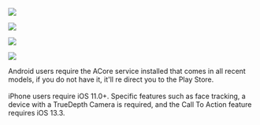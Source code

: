 <html>
<head>
<meta http-equiv="AddType" content="model/vnd.reality">
</head>
<body>
<div id="AR"> 
<div id="ios"> 
<p>
<a rel="ar" href="https://jdosses.github.io/Augmented/Objects/DNA.reality#callToAction=DNA%20strands&checkoutTitle=Go%20back&checkoutSubtitle=Quick%20spin%20animation">
<img src="https://i.imgur.com/BEcs6JC.png" width="auto" height="auto">
</a>
</p>
<p>
<a rel="ar" href="https://jdosses.github.io/Augmented/Mask_1.reality#callToAction=Face%20mask&checkoutTitle=Face%20mask&checkoutSubtitle=Disposable,%20breathable%20face%20mask&price=$5">
<img src="https://i.imgur.com/Et1UxEC.png" width="auto" height="auto">
</a>
</p>
<p>
<a rel="ar" href="https://jdosses.github.io/Augmented/HeadBand.reality#callToAction=Add%20to%20cart&checkoutTitle=Reindeer%20Headband&checkoutSubtitle=Rustic%20finish%20with%20rotating%20propeller&price=$8">
<img src="https://i.imgur.com/gx5HjN4.png" width="auto" height="auto">
</a>
</p>
</div>  
<div id="Android">  
  <p>
<a href="intent://arvr.google.com/scene-viewer/1.0?file=https://jdosses.github.io/Augmented/Rocket.glb&mode=ar_only#Intent;scheme=https;package=com.google.ar.core;action=android.intent.action.VIEW;S.browser_fallback_url=https://play.google.com/store/apps/details?id=com.google.ar.core&hl=en&gl=US;end;"><img src="https://i.imgur.com/b5X8BXu.png" width="auto" height="auto"></a>
  </p>  
</div>
</div>
 <div id="description">  
<p class="description">Android users require the ACore service installed that comes in all recent models, if you do not have it, it'll re direct you to the Play Store.<br><br>iPhone users require iOS 11.0+. Specific features such as face tracking, a device with a TrueDepth Camera is required, and the Call To Action feature requires iOS 13.3.<br></p>  
</div>   
</body>
</html>
